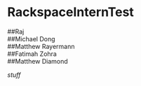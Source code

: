 RackspaceInternTest
===================

##Raj  
##Michael Dong  
##Matthew Rayermann  
##Fatimah Zohra  
##Matthew Diamond  

*stuff*
